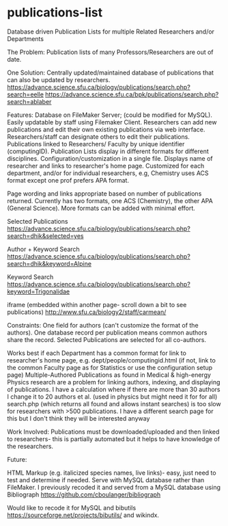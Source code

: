 # publications-list
Database driven Publication Lists for multiple Related Researchers and/or Departments

The Problem: Publication lists of many Professors/Researchers are out of date.

One Solution: Centrally updated/maintained database of publications that can also be updated by researchers.  
https://advance.science.sfu.ca/biology/publications/search.php?search=eelle
https://advance.science.sfu.ca/bpk/publications/search.php?search=ablaber

Features:
Database on FileMaker Server;  (could be modified for MySQL). 
Easily updatable by staff using Filemaker Client. 
Researchers can add new publications and edit their own existing publications via web interface.
Researchers/staff can designate others to edit their publications.
Publications linked to Researchers/ Faculty by unique identifier (computingID). 
Publication Lists display in different formats for different disciplines.
Configuration/customization in a single file. 
Displays name of researcher and links to researcher's home page.
Customized for each department, and/or for individual researchers, e.g, Chemistry uses ACS format except one prof prefers APA format.
 
Page wording and links appropriate based on number of publications returned.
Currently has two formats, one ACS (Chemistry), the other APA (General Science). 
More formats can be added with minimal effort.

Selected Publications https://advance.science.sfu.ca/biology/publications/search.php?search=dhik&selected=yes

Author + Keyword Search https://advance.science.sfu.ca/biology/publications/search.php?search=dhik&keyword=Alpine

Keyword Search https://advance.science.sfu.ca/biology/publications/search.php?keyword=Trigonalidae

iframe (embedded within another page- scroll down a bit to see publications) http://www.sfu.ca/biology2/staff/carmean/

Constraints:
One field for authors (can't customize the format of the authors).
One database record per publication means common authors share the record.
Selected Publications are selected for all co-authors.

Works best if each Department has a common format for link to researcher's home page, 
e.g. dept/people/computingid.html (if not, link to the common Faculty page as for Statistics or use the configuration setup page)
Multiple-Authored Publications as found in Medical & high-energy Physics research are a problem 
for linking authors, indexing, and displaying of publications.  I have a calculation where if there are more than 30 authors I change it to 20 authors et al. (used in physics but might need it for for all)
search.php (which returns all found and allows instant searches) is too slow for researchers with >500 publications. I have a different search page for this but I don't think they will be interested anyway
 

Work Involved:
Publications must be downloaded/uploaded and then linked to researchers- this is partially automated but it helps to have knowledge of the researchers.

Future:
 
HTML Markup (e.g. italicized species names, live links)- easy, just need to test and determine if needed.
Serve with MySQL database rather than FileMaker. I previously recoded it and 
served from a MySQL database using Bibliograph https://github.com/cboulanger/bibliograph
 
Would like to recode it for MySQL and bibutils https://sourceforge.net/projects/bibutils/
and wikindx. 
